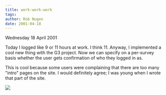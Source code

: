 ```yaml
---
title: work-work-work
tags: 
author: Rob Nugen
date: 2001-04-18
---
```


<p class=date>Wednesday 18 April 2001</p>

<p>Today I logged like 9 or 11 hours at work.  I think
11.  Anyway, I implemented a cool new thing with the
G3 project.  Now we can specify on a per-survey basis
whether the user gets confirmation of who they logged
in as.</p>

<p>This is cool because some users were complaining
that there are too many "intro" pages on the site.  I
would definitely agree; I was young when I wrote that
part of the site.</p>

<p><img src="/images/rob/wL-ROB.gif"/></p>
